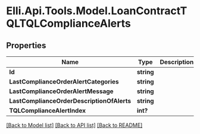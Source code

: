 # Elli.Api.Tools.Model.LoanContractTQLTQLComplianceAlerts
## Properties

Name | Type | Description | Notes
------------ | ------------- | ------------- | -------------
**Id** | **string** |  | [optional] 
**LastComplianceOrderAlertCategories** | **string** |  | [optional] 
**LastComplianceOrderAlertMessage** | **string** |  | [optional] 
**LastComplianceOrderDescriptionOfAlerts** | **string** |  | [optional] 
**TQLComplianceAlertIndex** | **int?** |  | [optional] 

[[Back to Model list]](../README.md#documentation-for-models) [[Back to API list]](../README.md#documentation-for-api-endpoints) [[Back to README]](../README.md)

